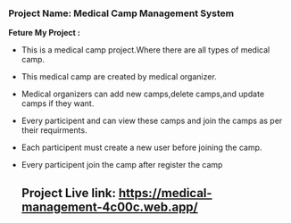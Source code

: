 ### Project Name: Medical Camp Management System

 **Feture My Project :**
  - This is a medical camp project.Where there are all types of medical camp.
  - This medical camp are created by medical organizer.
  - Medical organizers can add new camps,delete camps,and update camps if they want.
  - Every participent and can view these camps and join the camps as per their requirments.
  - Each participent must create a new user before joining the camp.
  - Every participent join the camp after register the camp

    ## Project Live link: https://medical-management-4c00c.web.app/
 


